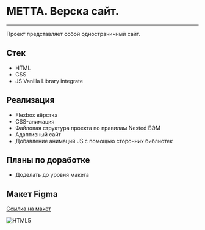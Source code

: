 # METTA. Верска сайт.
---

Проект представляет собой одностраничный сайт.

## Стек
* HTML
* CSS
* JS Vanilla Library integrate

## Реализация
* Flexbox вёрстка
* CSS-анимация
* Файловая структура проекта по правилам Nested БЭМ
* Адаптивный сайт
* Добавление анимаций JS с помощью сторонних библиотек

## Планы по доработке
* Доделать до уровня макета

## Макет Figma

[Ссылка на макет](https://www.figma.com/file/7jyO7D4msNDWvkc5q7WdOs/METTA?t=PwjjEdNAc7jAaH3H-6)
<div>
  <img src="https://camo.githubusercontent.com/da7acacadecf91d6dc02efcd2be086bb6d78ddff19a1b7a0ab2755a6fda8b1e9/68747470733a2f2f63646e2e6a7364656c6976722e6e65742f67682f64657669636f6e732f64657669636f6e2f69636f6e732f68746d6c352f68746d6c352d6f726967696e616c2e737667" max-width="720" title="HTML5">
</div>
